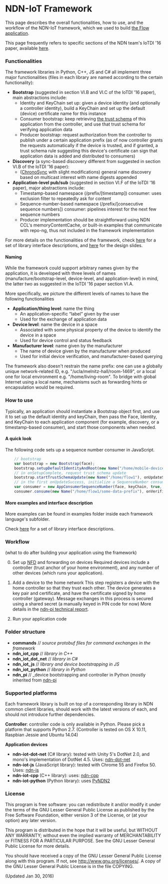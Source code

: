 NDN-IoT Framework
=====================

This page describes the overall functionalities, how to use, and the workflow of the NDN-IoT framework, which we used to build [the Flow application](https://github.com/remap/ndn-flow/tree/master/application).

This page frequently refers to specific sections of the NDN team's IoTDI '16 paper, available [here](https://named-data.net/wp-content/uploads/2015/01/ndn-IOTDI-2016.pdf).

### Functionalities

The framework libraries in Python, C++, JS and C\# all implement three major functionalities (files in each library are named according to the certain functionality):
* **Bootstrap** (suggested in section VI.B and VI.C of the IoTDI '16 paper), main abstractions include:
  * Identity and KeyChain set up: given a device identity (and optionally a controller identity), build a KeyChain and set up the default (device) certificate name for this instance
  * Consumer bootstrap: keep retrieving [the trust schema](https://named-data.net/wp-content/uploads/2015/11/schematizing_trust_ndn.pdf) of this application from the controller, and use that trust schema for verifying application data
  * Producer bootstrap: request authorization from the controller to publish under a certain application prefix (as of now controller grants the requests automatically if the device is trusted, and if granted, a trust schema rule suggesting this device's certificate can sign that application data is added and distributed to consumers)
* **Discovery** (a sync-based discovery different from suggested in section VI.B of the IoTDI '16 paper):
  * ([ChronoSync](http://irl.cs.ucla.edu/~zhenkai/papers/chronosync.pdf) with slight modifications) general name discovery based on multicast interest with name digests appended
* **Application-level pub/sub** (suggested in section VI.F of the IoTDI '16 paper), major abstractions include:
  * Timestamp-based namespace (/prefix/[timestamp]) consumer: uses exclusion filter to repeatedly ask for content
  * Sequence-number-based namespace (/prefix/[consecutive sequence numbers]) consumer: pipelines interest for the next few sequence numbers
  * Producer implementation should be straightforward using NDN CCL's memoryContentCache, or built-in examples that communicate with repo-ng, thus not included in the framework implementation

For more details on the functionalities of the framework, check [here](https://github.com/remap/ndn-flow/blob/master/design/docs) for a set of library interface descriptions, and [here](https://github.com/remap/ndn-flow/blob/master/design/Flow-design-zhehao-rev4.pptx) for the design slides.

#### Naming

While the framework could support arbitrary names given by the application, it is developed with three levels of names (manufacture/bootstrap-level, device-level, and application-level) in mind, the latter two as suggested in the IoTDI '16 paper section VI.A.

More specifically, we picture the different levels of names to have the following functionalities

* **Application/thing level**: name the thing
  * An application-specific “label” given by the user
  * Used for the exchange of application data
* **Device level**: name the device in a space
  * Associated with some physical property of the device to identify the device in a space
  * Used for device control and status feedback
* **Manufacturer level**: name given by the manufacturer
  * The name of device given by the manufacturer when produced
  * Used for initial device verification, and manufacturer-based querying

The framework also doesn't restrain the name prefix: one can use a globally unique network-related ID, e.g. "/ucla/melnitz-hall/room-1469", or a local one for local environment e.g. "/home/living-room". To bridge with global Internet using a local name, mechanisms such as forwarding hints or encapsulation would be required.

### How to use

Typically, an application should instantiate a Bootstrap object first, and use it to set up the default identity and keyChain, then pass the Face, Identity, and KeyChain to each application component (for example, discovery, or a timestamp-based consumer), and start those components when needed.

#### A quick look

The following code sets up a sequence number consumer in JavaScript.

```JavaScript
    // bootstrap
    var bootstrap = new Bootstrap(face);
    bootstrap.setupDefaultIdentityAndRoot(new Name("/home/mobile-device1"), undefined, onSetupComplete, onSetupFailed);
    // in onSetupComplete, request trust schema update
    bootstrap.startTrustSchemaUpdate(new Name("/home/flow1"), onUpdateSuccess, onUpdateFailed);
    // in the first onUpdateSuccess, initialize a SequenceNumber consumer
    var consumer = new AppConsumerSequenceNumber(face, keyChain, true, 5, -1);
    consumer.consume(new Name("/home/flow1/some-data-prefix"), onVerified, onVerifyFailed, onTimeout);
```

#### More examples and interface description

More examples can be found in examples folder inside each framework language's subfolder.

Check [here](https://github.com/remap/ndn-flow/blob/master/design/docs) for a set of library interface descriptions.

### Workflow

(what to do after building your application using the framework)

0. Set up [NFD](https://github.com/named-data/nfd) and forwarding on devices
Required devices include a controller (trust anchor of your home environment), and any number of other devices (which runs your application).

1. Add a device to the home network
This step registers a device with the home controller so that they trust each other. 
The device generates a key pair and certificate, and have the certificate signed by home controller (gateway). Message exchanges in this process is secured using a shared secret (a manually keyed in PIN code for now)
More details in the [ndn-pi technical report](https://named-data.net/wp-content/uploads/2015/11/ndn-0035-1-creating_secure_integrated.pdf).

2. Run your application code

### Folder structure
  -  **commands** // _source protobuf files for command exchanges in the framework_
  -  **ndn\_iot\_cpp** // _library in C++_
  -  **ndn\_iot\_dot\_net** // _library in C\#_
  -  **ndn\_iot\_js** // _library and device bootstrapping in JS_
  -  **ndn\_iot\_python** // _library in Python_
  -  **ndn\_pi** // _device bootstrapping and controller in Python (mostly inherited from [ndn-pi](https://github.com/remap/ndn-pi)

### Supported platforms
Each framework library is built on top of a corresponding library in NDN common client libraries, should work with the latest versions of each, and should not introduce further dependencies.

**Controller**: controller code is only available in Python. Please pick a platform that supports Python 2.7. (Controller is tested on OS X 10.11, Raspbian Jessie and Ubuntu 14.04)

**Application devices**
 * **ndn-iot-dot-net** (C\# library): tested with Unity 5's DotNet 2.0, and mono's implementation of DotNet 4.5. Uses: [ndn-dot-net](https://github.com/named-data/ndn-dot-net)
 * **ndn-iot-js** (JavaScript library): tested with Chrome 55 and Firefox 50. Uses: [ndn-js](https://github.com/named-data/ndn-js)
 * **ndn-iot-cpp** (C++ library): uses: [ndn-cpp](https://github.com/named-data/ndn-cpp)
 * **ndn-iot-python** (Python library): uses [PyNDN2](https://github.com/named-data/PyNDN2)

### License
This program is free software: you can redistribute it and/or modify
it under the terms of the GNU Lesser General Public License as published by
the Free Software Foundation, either version 3 of the License, or
(at your option) any later version.

This program is distributed in the hope that it will be useful,
but WITHOUT ANY WARRANTY; without even the implied warranty of
MERCHANTABILITY or FITNESS FOR A PARTICULAR PURPOSE.  See the
GNU Lesser General Public License for more details.

You should have received a copy of the GNU Lesser General Public License
along with this program.  If not, see <http://www.gnu.org/licenses/>.
A copy of the GNU Lesser General Public License is in the file COPYING.


(Updated Jan 30, 2016)